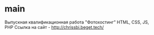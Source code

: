 # main
Выпускная квалификационная работа "Фотохостинг"
HTML, CSS, JS, PHP
Ссылка на сайт - http://chrissbi.beget.tech/
